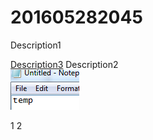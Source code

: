 # 201605282045
Description1

[Description3](Foo.cs#L10) Description2  
![Code сoverage](Images/r1.png?raw=true "Code сoverage")

1
2
